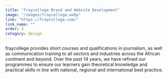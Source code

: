 ```yaml
---
title: "fraycollege Brand and Website Development"
image: "/images/fraycollege.webp"
link: "https://fraycollege.com/"
link_name: ""
order: 2
category: design
---
```


fraycollege provides short courses and qualifications in journalism, as well as communication training to all sectors and industries across the African continent and beyond. Over the past 14 years, we have refined our programmes to ensure our learners gain theoretical knowledge and practical skills in line with national, regional and international best practice.
